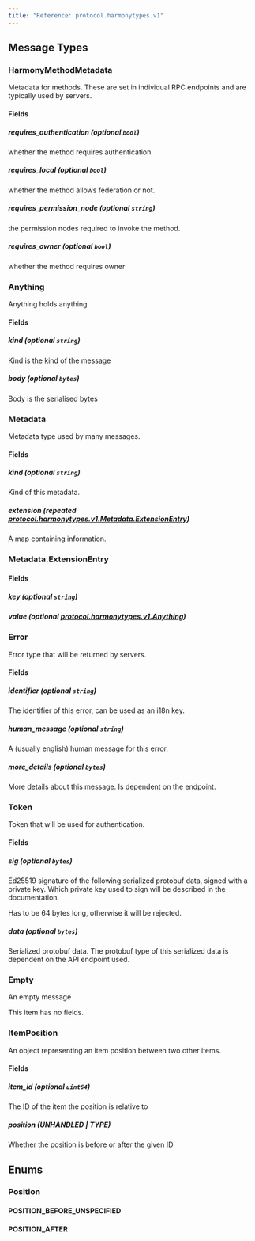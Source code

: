 ```yaml
---
title: "Reference: protocol.harmonytypes.v1"
---
```

## Message Types 

### <span class="codicon codicon-symbol-structure symbol-structure"></span>HarmonyMethodMetadata
Metadata for methods. These are set in individual RPC endpoints and are
typically used by servers.

#### Fields


##### <span class="codicon codicon-symbol-field symbol-field"></span>requires_authentication (optional  `bool`)
whether the method requires authentication.
##### <span class="codicon codicon-symbol-field symbol-field"></span>requires_local (optional  `bool`)
whether the method allows federation or not.
##### <span class="codicon codicon-symbol-field symbol-field"></span>requires_permission_node (optional  `string`)
the permission nodes required to invoke the method.
##### <span class="codicon codicon-symbol-field symbol-field"></span>requires_owner (optional  `bool`)
whether the method requires owner

### <span class="codicon codicon-symbol-structure symbol-structure"></span>Anything
Anything holds anything

#### Fields


##### <span class="codicon codicon-symbol-field symbol-field"></span>kind (optional  `string`)
Kind is the kind of the message
##### <span class="codicon codicon-symbol-field symbol-field"></span>body (optional  `bytes`)
Body is the serialised bytes

### <span class="codicon codicon-symbol-structure symbol-structure"></span>Metadata
Metadata type used by many messages.

#### Fields


##### <span class="codicon codicon-symbol-field symbol-field"></span>kind (optional  `string`)
Kind of this metadata.
##### <span class="codicon codicon-symbol-field symbol-field"></span>extension (repeated  [protocol.harmonytypes.v1.Metadata.ExtensionEntry](#metadataextensionentry))
A map containing information.

### <span class="codicon codicon-symbol-structure symbol-structure"></span>Metadata.ExtensionEntry


#### Fields


##### <span class="codicon codicon-symbol-field symbol-field"></span>key (optional  `string`)

##### <span class="codicon codicon-symbol-field symbol-field"></span>value (optional  [protocol.harmonytypes.v1.Anything](#anything))


### <span class="codicon codicon-symbol-structure symbol-structure"></span>Error
Error type that will be returned by servers.

#### Fields


##### <span class="codicon codicon-symbol-field symbol-field"></span>identifier (optional  `string`)
The identifier of this error, can be used as an i18n key.
##### <span class="codicon codicon-symbol-field symbol-field"></span>human_message (optional  `string`)
A (usually english) human message for this error.
##### <span class="codicon codicon-symbol-field symbol-field"></span>more_details (optional  `bytes`)
More details about this message. Is dependent on the endpoint.

### <span class="codicon codicon-symbol-structure symbol-structure"></span>Token
Token that will be used for authentication.

#### Fields


##### <span class="codicon codicon-symbol-field symbol-field"></span>sig (optional  `bytes`)
Ed25519 signature of the following serialized protobuf data, signed
with a private key. Which private key used to sign will be described
in the documentation.

Has to be 64 bytes long, otherwise it will be rejected.
##### <span class="codicon codicon-symbol-field symbol-field"></span>data (optional  `bytes`)
Serialized protobuf data.
The protobuf type of this serialized data is dependent on the API endpoint
used.

### <span class="codicon codicon-symbol-structure symbol-structure"></span>Empty
An empty message

This item has no fields.

### <span class="codicon codicon-symbol-structure symbol-structure"></span>ItemPosition
An object representing an item position between two other items.

#### Fields


##### <span class="codicon codicon-symbol-field symbol-field"></span>item_id (optional  `uint64`)
The ID of the item the position is relative to
##### <span class="codicon codicon-symbol-field symbol-field"></span>position (UNHANDLED | TYPE)
Whether the position is before or after the given ID

## Enums 

### <span class="codicon codicon-symbol-enum symbol-enum"></span>Position


#### <span class="codicon codicon-symbol-enum-member symbol-enum-member"></span>POSITION_BEFORE_UNSPECIFIED


#### <span class="codicon codicon-symbol-enum-member symbol-enum-member"></span>POSITION_AFTER


